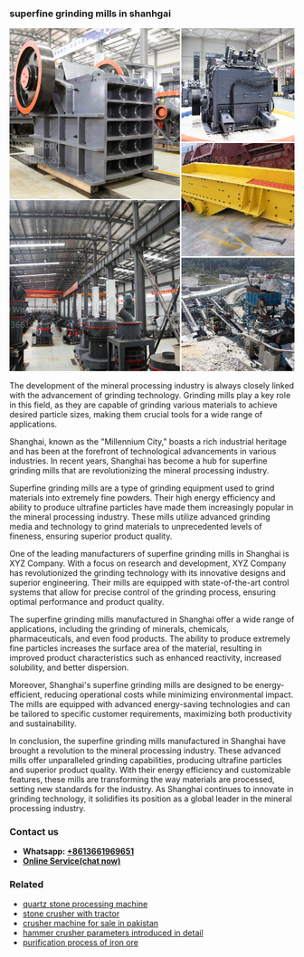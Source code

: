 <h3>superfine grinding mills in shanhgai</h3><img src='1708663731.jpg' alt=''><p>The development of the mineral processing industry is always closely linked with the advancement of grinding technology. Grinding mills play a key role in this field, as they are capable of grinding various materials to achieve desired particle sizes, making them crucial tools for a wide range of applications.</p><p>Shanghai, known as the "Millennium City," boasts a rich industrial heritage and has been at the forefront of technological advancements in various industries. In recent years, Shanghai has become a hub for superfine grinding mills that are revolutionizing the mineral processing industry.</p><p>Superfine grinding mills are a type of grinding equipment used to grind materials into extremely fine powders. Their high energy efficiency and ability to produce ultrafine particles have made them increasingly popular in the mineral processing industry. These mills utilize advanced grinding media and technology to grind materials to unprecedented levels of fineness, ensuring superior product quality.</p><p>One of the leading manufacturers of superfine grinding mills in Shanghai is XYZ Company. With a focus on research and development, XYZ Company has revolutionized the grinding technology with its innovative designs and superior engineering. Their mills are equipped with state-of-the-art control systems that allow for precise control of the grinding process, ensuring optimal performance and product quality.</p><p>The superfine grinding mills manufactured in Shanghai offer a wide range of applications, including the grinding of minerals, chemicals, pharmaceuticals, and even food products. The ability to produce extremely fine particles increases the surface area of the material, resulting in improved product characteristics such as enhanced reactivity, increased solubility, and better dispersion.</p><p>Moreover, Shanghai's superfine grinding mills are designed to be energy-efficient, reducing operational costs while minimizing environmental impact. The mills are equipped with advanced energy-saving technologies and can be tailored to specific customer requirements, maximizing both productivity and sustainability.</p><p>In conclusion, the superfine grinding mills manufactured in Shanghai have brought a revolution to the mineral processing industry. These advanced mills offer unparalleled grinding capabilities, producing ultrafine particles and superior product quality. With their energy efficiency and customizable features, these mills are transforming the way materials are processed, setting new standards for the industry. As Shanghai continues to innovate in grinding technology, it solidifies its position as a global leader in the mineral processing industry.</p><h3>Contact us</h3><ul><li><strong>Whatsapp:&nbsp;<a href="https://wa.me/8613661969651">+8613661969651</a></strong></li><li><a href="https://swt.shibang-china.com/?git&amp;zhl&amp;superfine grinding mills in shanhgai"><strong>Online Service(chat now)</strong></a></li></ul><h3>Related</h3><ul><li><a href='quartz stone processing machine.md'>quartz stone processing machine</a></li><li><a href='stone crusher with tractor.md'>stone crusher with tractor</a></li><li><a href='crusher machine for sale in pakistan.md'>crusher machine for sale in pakistan</a></li><li><a href='hammer crusher parameters introduced in detail.md'>hammer crusher parameters introduced in detail</a></li><li><a href='purification process of iron ore.md'>purification process of iron ore</a></li></ul>